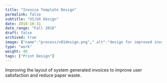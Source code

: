 ```yaml
---
title: "Invoice Template Design"
permalink: false
subtitle: "UI/UX Design"
date: 2018-10-31
date_range: "Fall 2018"
draft: false
archived: true
image: {"name":"process/v01design.png"," alt":"design for improved invoice layout"}
type: "work"
weight: 40
tags: ["Print Design"]
---
```

Improving the layout of system generated invoices to improve user satisfaction and reduce paper waste.

